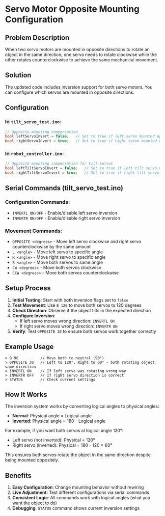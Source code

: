 # Servo Motor Opposite Mounting Configuration

## Problem Description
When two servo motors are mounted in opposite directions to rotate an object in the same direction, one servo needs to rotate clockwise while the other rotates counterclockwise to achieve the same mechanical movement.

## Solution
The updated code includes inversion support for both servo motors. You can configure which servos are mounted in opposite directions.

## Configuration

### In `tilt_servo_test.ino`:
```cpp
// Opposite mounting compensation
bool leftServoInvert = false;   // Set to true if left servo mounted opposite
bool rightServoInvert = true;   // Set to true if right servo mounted opposite
```

### In `robot_controller.ino`:
```cpp
// Opposite mounting compensation for tilt servos
bool leftTiltServoInvert = false;   // Set to true if left tilt servo mounted opposite
bool rightTiltServoInvert = true;   // Set to true if right tilt servo mounted opposite
```

## Serial Commands (tilt_servo_test.ino)

### Configuration Commands:
- `INVERTL ON/OFF` - Enable/disable left servo inversion
- `INVERTR ON/OFF` - Enable/disable right servo inversion

### Movement Commands:
- `OPPOSITE <degrees>` - Move left servo clockwise and right servo counterclockwise by the same amount
- `L <angle>` - Move left servo to specific angle
- `R <angle>` - Move right servo to specific angle
- `B <angle>` - Move both servos to same angle
- `CW <degrees>` - Move both servos clockwise
- `CCW <degrees>` - Move both servos counterclockwise

## Setup Process

1. **Initial Testing**: Start with both inversion flags set to `false`
2. **Test Movement**: Use `B 120` to move both servos to 120 degrees
3. **Check Direction**: Observe if the object tilts in the expected direction
4. **Configure Inversion**: 
   - If left servo moves wrong direction: `INVERTL ON`
   - If right servo moves wrong direction: `INVERTR ON`
5. **Verify**: Test `OPPOSITE 30` to ensure both servos work together correctly

## Example Usage

```
> B 90          // Move both to neutral (90°)
> OPPOSITE 30   // Left to 120°, Right to 60° - both rotating object same direction
> INVERTL ON    // If left servo was rotating wrong way
> INVERTR OFF   // If right servo direction is correct
> STATUS        // Check current settings
```

## How It Works

The inversion system works by converting logical angles to physical angles:
- **Normal**: Physical angle = Logical angle
- **Inverted**: Physical angle = 180 - Logical angle

For example, if you want both servos at logical angle 120°:
- Left servo (not inverted): Physical = 120°
- Right servo (inverted): Physical = 180 - 120 = 60°

This ensures both servos rotate the object in the same direction despite being mounted oppositely.

## Benefits

1. **Easy Configuration**: Change mounting behavior without rewiring
2. **Live Adjustment**: Test different configurations via serial commands
3. **Consistent Logic**: All commands work with logical angles (what you want the object to do)
4. **Debugging**: `STATUS` command shows current inversion settings